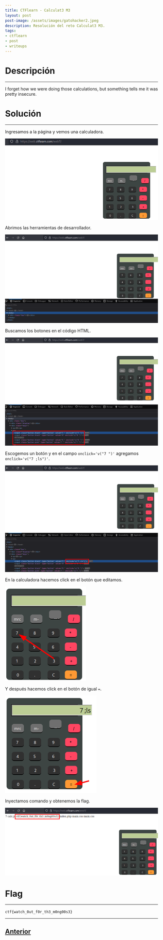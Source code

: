 ```yaml
---
title: CTFlearn - Calculat3 M3
layout: post
post-image: /assets/images/gatohacker2.jpeg 
description: Resolución del reto Calculat3 M3.
tags:
- ctflearn
- post
- writeups
---
```

# Descripción
---

I forget how we were doing those calculations, but something tells me it was pretty insecure. 


# Solución
---

Ingresamos a la página y vemos una calculadora.

![](/images/images-ctflearn/calculat3-m3-1.png)

Abrimos las herramientas de desarrollador.

![](/images/images-ctflearn/calculat3-m3-2.png)

Buscamos los botones en el código HTML.

![](/images/images-ctflearn/calculat3-m3-3.png)

Escogemos un botón y en el campo `onclick='v("7 ")'` agregamos `onclick='v("7 ;ls")'`.

![](/images/images-ctflearn/calculat3-m3-4.png)

En la calculadora hacemos click en el botón que editamos.

![](/images/images-ctflearn/calculat3-m3-5.png)

Y después hacemos click en el botón de igual `=`.

![](/images/images-ctflearn/calculat3-m3-6.png)

Inyectamos comando y obtenemos la flag.

![](/images/images-ctflearn/calculat3-m3-7.png)

# Flag
---

`ctf{watch_0ut_f0r_th3_m0ng00s3}`

---

## [Anterior](/Gobustme)
